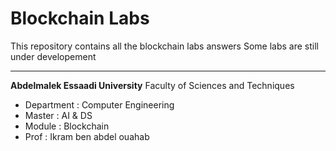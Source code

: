 # Blockchain Labs

This repository contains all the blockchain labs answers
Some labs are still under developement

---

**Abdelmalek Essaadi University** Faculty of Sciences and Techniques
   - Department : Computer Engineering
   - Master : AI & DS
   - Module : Blockchain
   - Prof : Ikram ben abdel ouahab